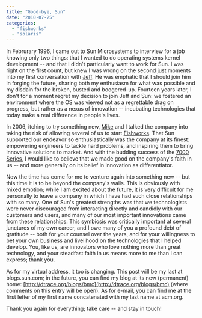 ```yaml
---
title: "Good-bye, Sun"
date: "2010-07-25"
categories: 
  - "fishworks"
  - "solaris"
---
```


In Februrary 1996, I came out to Sun Microsystems to interview for a job knowing only two things: that I wanted to do operating systems kernel development -- and that I didn't particularly want to work for Sun. I was right on the first count, but knew I was wrong on the second just moments into my first conversation with [Jeff](http://blogs.sun.com/bonwick). He was emphatic that I should join him in forging the future, sharing both my enthusiasm for what was possible and my disdain for the broken, busted and boogered-up. Fourteen years later, I don't for a moment regret my decision to join Jeff and Sun: we fostered an environment where the OS was viewed not as a regrettable drag on progress, but rather as a nexus of innovation -- incubating technologies that today make a real difference in people's lives.

In 2006, itching to try something new, [Mike](http://blogs.sun.com/mws) and I talked the company into taking the risk of allowing several of us to start [Fishworks](http://dtrace.org/blogs/bmc/2008/11/10/fishworks-now-it-can-be-told/). That Sun supported our endeavor so enthusiastically was the company at its finest: empowering engineers to tackle hard problems, and inspiring them to bring innovative solutions to market. And with the budding success of the [7000 Series](http://www.oracle.com/us/products/servers-storage/storage/unified-storage/index.html), I would like to believe that we made good on the company's faith in us -- and more generally on its belief in innovation as differentiator.

Now the time has come for me to venture again into something new -- but this time it is to be beyond the company's walls. This is obviously with mixed emotion; while I am excited about the future, it is very difficult for me personally to leave a company in which I have had such close relationships with so many. One of Sun's greatest strengths was that we technologists were never discouraged from interacting directly and candidly with our customers and users, and many of our most important innovations came from these relationships. This symbiosis was critically important at several junctures of my own career, and I owe many of you a profound debt of gratitude -- both for your counsel over the years, and for your willingness to bet your own business and livelihood on the technologies that I helped develop. You, like us, are innovators who love nothing more than great technology, and your steadfast faith in us means more to me than I can express; thank you.

As for my virtual address, it too is changing. This post will be my last at blogs.sun.com; in the future, you can find my blog at its new (permanent) home: [http://dtrace.org/blogs/bmc](http://dtrace.org/blogs/bmc) (where comments on this entry will be open). As for e-mail, you can find me at the first letter of my first name concatenated with my last name at acm.org.

Thank you again for everything; take care -- and stay in touch!
